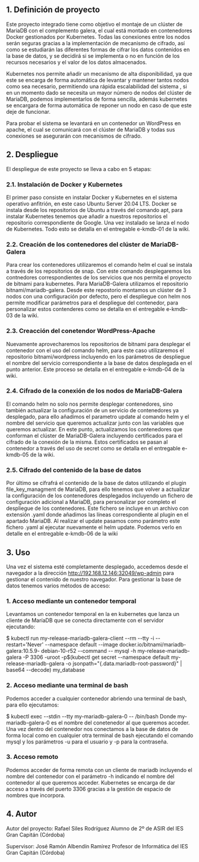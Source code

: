 ## 1. Definición de proyecto

Este proyecto integrado tiene como objetivo el montaje de un clúster de MariaDB con el complemento galera, el cual está montado en contenedores Docker gestionados por Kubernetes. Todas las conexiones entre los nodos serán seguras gracias a la implementación de mecanismo de cifrado, así como se estudiarán las diferentes formas de cifrar los datos contenidos en la base de datos, y se decidirá si se implementa o no en función de los recursos necesarios y el valor de los datos almacenados.

Kubernetes nos permite añadir un mecanismo de alta disponibilidad, ya que este se encarga de forma automática de levantar y mantener tantos nodos como sea necesario, permitiendo una rápida escalabilidad del sistema , si en un momento dado se necesita un mayor número de nodos del clúster de MariaDB, podemos implementarlos de forma sencilla, además kubernetes se encargara de forma automática de reponer un nodo en caso de que este deje de funcionar.

Para probar el sistema se levantará en un contenedor un WordPress en apache, el cual se comunicará con el clúster de MariaDB y todas sus conexiones se asegurarán con mecanismos de cifrado.

## 2. Despliegue
El despliegue de este proyecto se lleva a cabo en 5 etapas:

### 2.1. Instalación de Docker y Kubernetes
El primer paso consiste en instalar Docker y Kubernetes en el sistema operativo anfitrión, en este caso Ubuntu Server 20.04 LTS. Docker se instala desde los repositorios de Ubuntu a través del comando apt, para instalar Kubernetes tenemos que añadir a nuestros repositorios el repositorio correspondiente de Google. Una vez instalado se lanza el nodo de Kubernetes. Todo esto se detalla en el entregable e-kmdb-01 de la wiki.

### 2.2. Creación de los contenedores del clúster de MariaDB-Galera
Para crear los contenedores utilizaremos el comando helm el cual se instala a través de los repositorios de snap. Con este comando desplegaremos los contnedores correspondientes de los servicios que nos permita el proyecto de bitnami para kubernetes. Para MariaDB-Galera utilizamos el repositorio bitnami/mariadb-galera. Desde este repostorio montamos un clúster de 3 nodos con una configuración por defecto, pero el despliegue con helm nos permite modificar parámetros para el despliegue del contenedor, para personalizar estos contenderes como se detalla en el entregable e-kmdb-03 de la wiki.

### 2.3. Creacción del conetendor WordPress-Apache
Nuevamente aprovecharemos los repositorios de bitnami para desplegar el contenedor con el uso del comando helm, para este caso utilizaremos el repositorio bitnami/wordpress incluyendo en los parámetros de despliegue el nombre del servicio correspondiente a la base de datos desplegada en el punto anterior. Este proceso se detalla en el entregable e-kmdb-04 de la wiki.

### 2.4. Cifrado de la conexión de los nodos de MariaDB-Galera
El comando helm no solo nos permite desplegar contenedores, sino también actualizar la configuración de un servicio de contenedores ya desplegado, para ello añadimos el parametro update al comando helm y el nombre del servicio que queremos actualizar junto con las variables que queremos actualizar. En este punto, actualizamos los contenedores que conforman el clúster de MariaDB-Galera incluyendo certificados para el cifrado de la conexión de la misma. Estos certificados se pasan al contenedor a través del uso de secret como se detalla en el entregable e-kmdb-05 de la wiki.

### 2.5. Cifrado del contenido de la base de datos
Por último se cifrafrá el contenido de la base de datos utilizando el plugin file_key_managment de MariaDB, para ello tenemos que volver a actualizar la configuración de los contenedores desplegados incluyendo un fichero de configuración adicional a MariaDB, para personalizar por completo el despliegue de los contenedores. Este fichero se incluye en un archivo con extensión .yaml donde añadimos las líneas correspondiente al plugin en el apartado MariaDB. Al realizar el update pasamos como parámetro este fichero .yaml al ejecutar nuevamente el helm update. Podemos verlo en detalle en el entregable e-kmdb-06 de la wiki

## 3. Uso
Una vez el sistema esté completamente desplegado, accedemos desde el navegador a la dirección  http://192.168.12.146:32049/wp-admin para gestionar el contenido de nuestro navegador. Para gestionar la base de datos tenemos varios métodos de acceso:
### 1. Acceso mediante un contenedor temporal 
Levantamos un contenedor temporal en la en kubernetes que lanza un cliente de MaríaDB que se conecta directamente con el servidor ejecutando: 

 $ kubectl run my-release-mariadb-galera-client --rm --tty -i --restart='Never' --namespace default --image docker.io/bitnami/mariadb-galera:10.5.9- 
  debian-10-r52 --command -- mysql -h my-release-mariadb-galera -P 3306 -uroot -p$(kubectl get secret --namespace default my-release-mariadb-galera -o 
  jsonpath="{.data.mariadb-root-password}" | base64 --decode) my_database
### 2. Acceso mediante una terminal de bash
Podemos acceder a cualquier contenedor abriendo una terminal de bash, para ello ejecutamos: 

 $ kubectl exec --stdin --tty my-mariadb-galera-0 -- /bin/bash
Donde my-mariadb-galera-0 es el nombre del conetenedor al que queremos acceder. Una vez dentro del contenedor nos conectamos a la base de datos de forma local como en cualquier otra terminal de bash ejecutando el comando mysql y los parámetros -u para el usuario y -p para la contraseña.
### 3. Acceso remoto
Podemos acceder de forma remota con un cliente de mariadb incluyendo el nombre del contenedor con el parámetro -h indicando el nombre del contenedor al que queremos acceder. Kubernetes se encarga de dar acceso a través del puerto 3306 gracias a la gestión de espacio de nombres que incorpora.

## 4. Autor

Autor del proyecto:
Rafael Siles Rodríguez
Alumno de 2º de ASIR del IES Gran Capitán (Córdoba)

Supervisor:
José Ramón Albendín Ramírez
Profesor de Informática del IES Gran Capitán (Córdoba)
